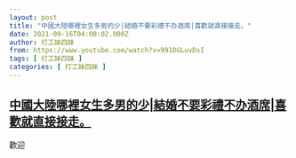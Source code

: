 ```yaml
---
layout: post
title: "中國大陸哪裡女生多男的少|結婚不要彩禮不办酒席|喜歡就直接接走。"
date: 2021-09-16T04:00:02.000Z
author: 打工妹四妹
from: https://www.youtube.com/watch?v=991DGLuvDsI
tags: [ 打工妹四妹 ]
categories: [ 打工妹四妹 ]
---
```

<!--1631764802000-->
[中國大陸哪裡女生多男的少|結婚不要彩禮不办酒席|喜歡就直接接走。](https://www.youtube.com/watch?v=991DGLuvDsI)
------

<div>
歡迎
</div>
